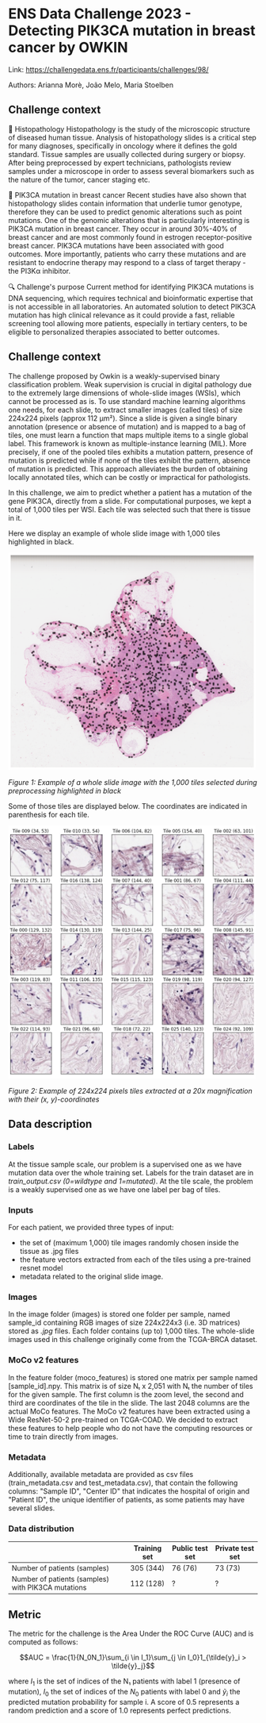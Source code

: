 # ENS Data Challenge 2023 - Detecting PIK3CA mutation in breast cancer by OWKIN 
Link: https://challengedata.ens.fr/participants/challenges/98/

Authors: Arianna Morè, João Melo, Maria Stoelben

## Challenge context
🔬 Histopathology
Histopathology is the study of the microscopic structure of diseased human tissue. Analysis of histopathology slides is a critical step for many diagnoses, specifically in oncology where it defines the gold standard. Tissue samples are usually collected during surgery or biopsy. After being preprocessed by expert technicians, pathologists review samples under a microscope in order to assess several biomarkers such as the nature of the tumor, cancer staging etc.

🧬 PIK3CA mutation in breast cancer
Recent studies have also shown that histopathology slides contain information that underlie tumor genotype, therefore they can be used to predict genomic alterations such as point mutations. One of the genomic alterations that is particularly interesting is PIK3CA mutation in breast cancer. They occur in around 30%-40% of breast cancer and are most commonly found in estrogen receptor-positive breast cancer. PIK3CA mutations have been associated with good outcomes. More importantly, patients who carry these mutations and are resistant to endocrine therapy may respond to a class of target therapy - the PI3Kα inhibitor.

🔍 Challenge's purpose
Current method for identifying PIK3CA mutations is DNA sequencing, which requires technical and bioinformatic expertise that is not accessible in all laboratories. An automated solution to detect PIK3CA mutation has high clinical relevance as it could provide a fast, reliable screening tool allowing more patients, especially in tertiary centers, to be eligible to personalized therapies associated to better outcomes.


## Challenge context
The challenge proposed by Owkin is a weakly-supervised binary classification problem. Weak supervision is crucial in digital pathology due to the extremely large dimensions of whole-slide images (WSIs), which cannot be processed as is. To use standard machine learning algorithms one needs, for each slide, to extract smaller images (called tiles) of size 224x224 pixels (approx 112 µm²). Since a slide is given a single binary annotation (presence or absence of mutation) and is mapped to a bag of tiles, one must learn a function that maps multiple items to a single global label. This framework is known as multiple-instance learning (MIL). More precisely, if one of the pooled tiles exhibits a mutation pattern, presence of mutation is predicted while if none of the tiles exhibit the pattern, absence of mutation is predicted. This approach alleviates the burden of obtaining locally annotated tiles, which can be costly or impractical for pathologists.

In this challenge, we aim to predict whether a patient has a mutation of the gene PIK3CA, directly from a slide. For computational purposes, we kept a total of 1,000 tiles per WSI. Each tile was selected such that there is tissue in it.

Here we display an example of whole slide image with 1,000 tiles highlighted in black.

<img src='./images/brca_tiling.png' width='500'>

*Figure 1: Example of a whole slide image with the 1,000 tiles selected during preprocessing highlighted in black*

Some of those tiles are displayed below. The coordinates are indicated in parenthesis for each tile.

<img src='./images/brca_tiles.jpeg' width='500'>

*Figure 2: Example of 224x224 pixels tiles extracted at a 20x magnification with their (x, y)-coordinates*


## Data description
### Labels
At the tissue sample scale, our problem is a supervised one as we have mutation data over the whole training set. Labels for the train dataset are in *train_output.csv​ (0=​wildtype and 1=mutated​)*. At the tile scale, the problem is a weakly supervised one as we have one label per bag of tiles.

### Inputs
For each patient, we provided three types of input:
- the set of (maximum 1,000) tile images randomly chosen inside the tissue as .jpg files
- the feature vectors extracted from each of the tiles using a pre-trained resnet model
- metadata related to the original slide image.

### Images
In the image folder (images) is stored one folder per sample, named sample_id containing RGB images of size 224x224x3 (i.e. 3D matrices) stored as *.jpg* files. Each folder contains (up to) 1,000 tiles. The whole-slide images used in this challenge originally come from the TCGA-BRCA dataset.

### MoCo v2 features
In the feature folder (moco_features) is stored one matrix per sample named [sample_id].npy. This matrix is of size Nₜ x 2,051 with Nₜ the number of tiles for the given sample. The first column is the zoom level, the second and third are coordinates of the tile in the slide. The last 2048 columns are the actual MoCo features. The MoCo v2 features have been extracted using a Wide ResNet-50-2 pre-trained on TCGA-COAD. We decided to extract these features to help people who do not have the computing resources or time to train directly from images.

### Metadata
Additionally, available metadata are provided as csv files (train_metadata.csv and test_metadata.csv), that contain the following columns: "Sample ID", "Center ID" that indicates the hospital of origin and "Patient ID", the unique identifier of patients, as some patients may have several slides.

### Data distribution
|  | Training set | Public test set | Private test set |
| ----------- | ----------- | ----------- | ----------- |
| Number of patients (samples)      | 305 (344) | 76 (76) | 73 (73)
| Number of patients (samples) with PIK3CA mutations   | 112 (128) | ? | ?

## Metric
The metric for the challenge is the Area Under the ROC Curve (AUC) and is computed as follows:

$$AUC = \frac{1}{N_0N_1}\sum_{i \in I_1}\sum_{j \in I_0}1_{\tilde{y}_i > \tilde{y}_j}$$

where $I_1$ is the set of indices of the N₁ patients with label 1 (presence of mutation), $I_0$ the set of indices of the $N_0$ patients with label 0 and $\tilde{y}_i$ the predicted mutation probability for sample i. A score of 0.5 represents a random prediction and a score of 1.0 represents perfect predictions.


